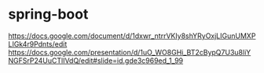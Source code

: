 # spring-boot
https://docs.google.com/document/d/1dxwr_ntrrVKIy8shYRyOxjLIGunUMXPLIGk4r9Pdnts/edit
https://docs.google.com/presentation/d/1uO_WO8GHi_BT2cBypQ7U3u8liYNGFSrP24UuCTlIVdQ/edit#slide=id.gde3c969ed_1_99
